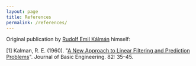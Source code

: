 ```yaml
---
layout: page
title: References
permalink: /references/
---
```


Original publication by [Rudolf Emil Kálmán](https://en.wikipedia.org/wiki/Rudolf_E._K%C3%A1lm%C3%A1n) himself:

[1] Kalman, R. E. (1960). "[A New Approach to Linear Filtering and Prediction Problems](http://www.cs.unc.edu/~welch/kalman/media/pdf/Kalman1960.pdf)". Journal of Basic Engineering. 82: 35–45.

[jekyll-organization]: https://github.com/jekyll
